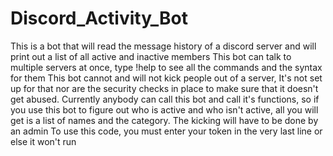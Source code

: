 # Discord_Activity_Bot
This is a bot that will read the message history of a discord server and will print out a list of all active and inactive members
This bot can talk to multiple servers at once, type !help to see all the commands and the syntax for them
This bot cannot and will not kick people out of a server, It's not set up for that nor are the security checks in place to make sure that it doesn't get abused. Currently anybody can call this bot and call it's functions, so if you use this bot to figure out who is active and who isn't active, all you will get is a list of names and the category. The kicking will have to be done by an admin
To use this code, you must enter your token in the very last line or else it won't run
